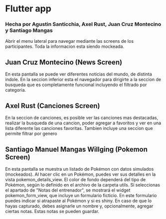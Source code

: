 # Flutter app

### Hecha por Agustin Santicchia, Axel Rust, Juan Cruz Montecino y Santiago Mangas

Abrir el menu lateral para navegar mediante las screens de los participantes.
Toda la informacion esta siendo mockeada.

## Juan Cruz Montecino (News Screen)
En esta pantalla se puede ver diferentes noticias del mundo, de distinta indole. En la seccion inferior esta el navegador para dirigirte a la seccion de busqueda que es completamente funcional incluyendo el filtrado por categoria.
## Axel Rust (Canciones Screen)
En la seccion de canciones, es posible ver las canciones mas destacadas, realizar la busqueda de una cancion, poder agregar a favoritos y ver en una lista diferente las canciones favoritas. Tambien incluye una seccion que permite filtrar por genero
## Santiago Manuel Mangas Willging (Pokemon Screen)
En esta pantalla se muestra un listado de Pokémon con datos simulados (mockeados). Al hacer clic en un Pokémon, puedes ver sus detalles en la vista pokemon_details_view. El color de fondo dependerá del tipo de Pokémon, según lo definido en el archivo de la carpeta utils.
Si seleccionas el apartado de "Notas del entrenador", se mostrará el widget pokemon_form_view, que incluye un formulario ficticio. En este formulario puedes indicar si atrapaste al Pokémon y si es shiny. En caso de que lo hayas capturado, debes asignarle un nombre y, opcionalmente, agregar ciertas notas. Estas notas se pueden guardar.
